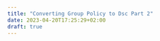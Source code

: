 ```yaml
---
title: "Converting Group Policy to Dsc Part 2"
date: 2023-04-20T17:25:29+02:00
draft: true
---
```


